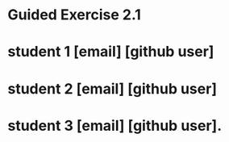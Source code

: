 # Guided Exercise 2.1
# student 1  [email] [github user]
# student 2 [email] [github user]
# student 3  [email] [github user]. 